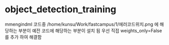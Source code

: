 # object_detection_training

mmengindml 코드중
/home/kunsu/Work/fastcampus/1/에러코드위치.png
에 해당하는 부분이 예전 코드에 해당하는 부분이 설치 됨
우선 직접  weights_only=False 를 추가 하여 해결함